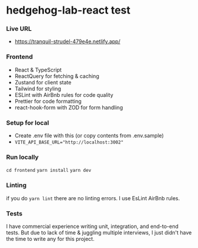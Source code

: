 # hedgehog-lab-react test

### Live URL
- https://tranquil-strudel-479e4e.netlify.app/

### Frontend
-   React & TypeScript
-   ReactQuery for fetching & caching
-   Zustand for client state
-   Tailwind for styling
-   ESLint with AirBnb rules for code quality
-   Prettier for code formatting
-   react-hook-form with ZOD for form handling

### Setup for local
-   Create .env file with this (or copy contents from .env.sample)
-   `VITE_API_BASE_URL="http://localhost:3002"`

### Run locally
`cd frontend`
`yarn install`
`yarn dev`

### Linting
if you do `yarn lint` there are no linting errors. I use EsLint AirBnb rules.

### Tests
I have commercial experience writing unit, integration, and end-to-end tests. But due to lack of time & juggling multiple interviews, I just didn't have the time to write any for this project.